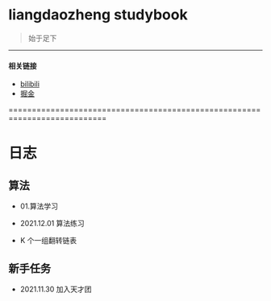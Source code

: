 # liangdaozheng studybook

>始于足下
-----------

#### 相关链接
* [bilibili](https://space.bilibili.com/484967304)
* [掘金](https://juejin.cn/user/2981531266318407)

===========================================================================

# 日志

## 算法

- 01.算法学习

 -  2021.12.01 算法练习

   - K 个一组翻转链表 

## 新手任务

 - 2021.11.30 加入天才团
 

